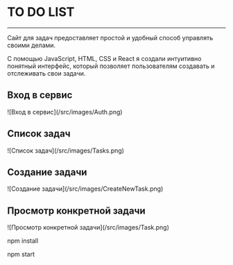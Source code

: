 <h1>TO DO LIST</h1>
<hr>
<p>Сайт для задач предоставляет простой и удобный
способ управлять своими делами.
</p>
<p>С помощью JavaScript, HTML, CSS и React я создали интуитивно понятный интерфейс, который позволяет пользователям создавать и отслеживать свои задачи.</p>

<h2>Вход в сервис</h2>
![Вход в сервис](/src/images/Auth.png)
<h2>Список задач</h2>
![Список задач](/src/images/Tasks.png)
<h2>Создание задачи</h2>
![Создание задачи](/src/images/CreateNewTask.png)
<h2>Просмотр конкретной задачи</h2>
![Просмотр конкретной задачи](/src/images/Task.png)


<p>npm install</p>
<p>npm start</p>
